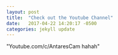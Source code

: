 ```yaml
---
layout: post
title:  "Check out the Youtube Channel"
date:   2017-04-22 14:20:17 -0500
categories: jekyll update
---
```

"Youtube.com/c/AntaresCam hahah"

